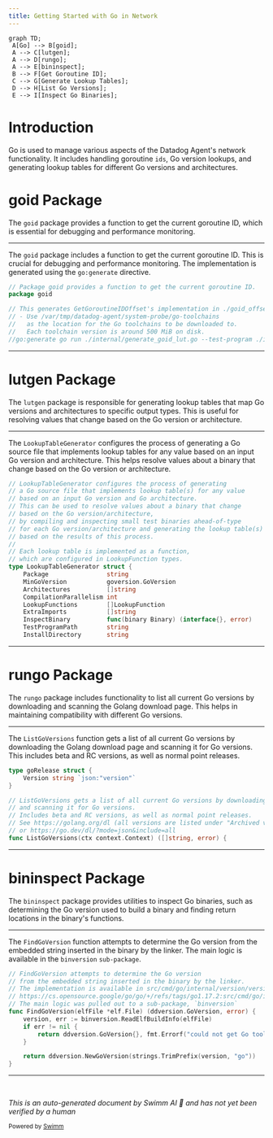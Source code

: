 ```yaml
---
title: Getting Started with Go in Network
---
```

```mermaid
graph TD;
 A[Go] --> B[goid];
 A --> C[lutgen];
 A --> D[rungo];
 A --> E[bininspect];
 B --> F[Get Goroutine ID];
 C --> G[Generate Lookup Tables];
 D --> H[List Go Versions];
 E --> I[Inspect Go Binaries];
```

# Introduction

Go is used to manage various aspects of the Datadog Agent's network functionality. It includes handling goroutine <SwmToken path="tasks/gitlab_helpers.py" pos="90:10:10" line-data="def print_gitlab_object(get_object, ctx, ids, repo=&#39;DataDog/datadog-agent&#39;, jq: str | None = None, jq_colors=True):">`ids`</SwmToken>, Go version lookups, and generating lookup tables for different Go versions and architectures.

# goid Package

The <SwmToken path="pkg/network/go/goid/main.go" pos="6:4:4" line-data="// Package goid provides a function to get the current goroutine ID.">`goid`</SwmToken> package provides a function to get the current goroutine ID, which is essential for debugging and performance monitoring.

<SwmSnippet path="/pkg/network/go/goid/main.go" line="6">

---

The <SwmToken path="pkg/network/go/goid/main.go" pos="6:4:4" line-data="// Package goid provides a function to get the current goroutine ID.">`goid`</SwmToken> package includes a function to get the current goroutine ID. This is crucial for debugging and performance monitoring. The implementation is generated using the <SwmToken path="pkg/network/go/goid/main.go" pos="13:1:3" line-data="//go:generate go run ./internal/generate_goid_lut.go --test-program ./internal/testprogram/program.go --package goid --out ./goid_offset.go --min-go 1.13 --arch amd64,arm64 --shared-build-dir /var/tmp/datadog-agent/system-probe/go-toolchains">`go:generate`</SwmToken> directive.

```go
// Package goid provides a function to get the current goroutine ID.
package goid

// This generates GetGoroutineIDOffset's implementation in ./goid_offset.go:
// - Use /var/tmp/datadog-agent/system-probe/go-toolchains
//   as the location for the Go toolchains to be downloaded to.
//   Each toolchain version is around 500 MiB on disk.
//go:generate go run ./internal/generate_goid_lut.go --test-program ./internal/testprogram/program.go --package goid --out ./goid_offset.go --min-go 1.13 --arch amd64,arm64 --shared-build-dir /var/tmp/datadog-agent/system-probe/go-toolchains
```

---

</SwmSnippet>

# lutgen Package

The <SwmToken path="pkg/network/go/lutgen/run.go" pos="6:2:2" line-data="package lutgen">`lutgen`</SwmToken> package is responsible for generating lookup tables that map Go versions and architectures to specific output types. This is useful for resolving values that change based on the Go version or architecture.

<SwmSnippet path="/pkg/network/go/lutgen/run.go" line="24">

---

The <SwmToken path="pkg/network/go/lutgen/run.go" pos="24:2:2" line-data="// LookupTableGenerator configures the process of generating">`LookupTableGenerator`</SwmToken> configures the process of generating a Go source file that implements lookup tables for any value based on an input Go version and architecture. This helps resolve values about a binary that change based on the Go version or architecture.

```go
// LookupTableGenerator configures the process of generating
// a Go source file that implements lookup table(s) for any value
// based on an input Go version and Go architecture.
// This can be used to resolve values about a binary that change
// based on the Go version/architecture,
// by compiling and inspecting small test binaries ahead-of-type
// for each Go version/architecture and generating the lookup table(s)
// based on the results of this process.
//
// Each lookup table is implemented as a function,
// which are configured in LookupFunction types.
type LookupTableGenerator struct {
	Package                string
	MinGoVersion           goversion.GoVersion
	Architectures          []string
	CompilationParallelism int
	LookupFunctions        []LookupFunction
	ExtraImports           []string
	InspectBinary          func(binary Binary) (interface{}, error)
	TestProgramPath        string
	InstallDirectory       string
```

---

</SwmSnippet>

# rungo Package

The <SwmToken path="pkg/network/go/lutgen/run.go" pos="20:18:18" line-data="	&quot;github.com/DataDog/datadog-agent/pkg/network/go/rungo&quot;">`rungo`</SwmToken> package includes functionality to list all current Go versions by downloading and scanning the Golang download page. This helps in maintaining compatibility with different Go versions.

<SwmSnippet path="/pkg/network/go/rungo/list.go" line="20">

---

The <SwmToken path="pkg/network/go/rungo/list.go" pos="24:2:2" line-data="// ListGoVersions gets a list of all current Go versions by downloading the Golang download page">`ListGoVersions`</SwmToken> function gets a list of all current Go versions by downloading the Golang download page and scanning it for Go versions. This includes beta and RC versions, as well as normal point releases.

```go
type goRelease struct {
	Version string `json:"version"`
}

// ListGoVersions gets a list of all current Go versions by downloading the Golang download page
// and scanning it for Go versions.
// Includes beta and RC versions, as well as normal point releases.
// See https://golang.org/dl (all versions are listed under "Archived versions")
// or https://go.dev/dl/?mode=json&include=all
func ListGoVersions(ctx context.Context) ([]string, error) {
```

---

</SwmSnippet>

# bininspect Package

The <SwmToken path="pkg/network/go/bininspect/utils.go" pos="8:2:2" line-data="package bininspect">`bininspect`</SwmToken> package provides utilities to inspect Go binaries, such as determining the Go version used to build a binary and finding return locations in the binary's functions.

<SwmSnippet path="/pkg/network/go/bininspect/utils.go" line="53">

---

The <SwmToken path="pkg/network/go/bininspect/utils.go" pos="53:2:2" line-data="// FindGoVersion attempts to determine the Go version">`FindGoVersion`</SwmToken> function attempts to determine the Go version from the embedded string inserted in the binary by the linker. The main logic is available in the <SwmToken path="pkg/network/go/bininspect/utils.go" pos="57:24:24" line-data="// The main logic was pulled out to a sub-package, `binversion`">`binversion`</SwmToken> <SwmToken path="pkg/network/go/bininspect/utils.go" pos="57:18:20" line-data="// The main logic was pulled out to a sub-package, `binversion`">`sub-package`</SwmToken>.

```go
// FindGoVersion attempts to determine the Go version
// from the embedded string inserted in the binary by the linker.
// The implementation is available in src/cmd/go/internal/version/version.go:
// https://cs.opensource.google/go/go/+/refs/tags/go1.17.2:src/cmd/go/internal/version/version.go
// The main logic was pulled out to a sub-package, `binversion`
func FindGoVersion(elfFile *elf.File) (ddversion.GoVersion, error) {
	version, err := binversion.ReadElfBuildInfo(elfFile)
	if err != nil {
		return ddversion.GoVersion{}, fmt.Errorf("could not get Go toolchain version from ELF binary file: %w", err)
	}

	return ddversion.NewGoVersion(strings.TrimPrefix(version, "go"))
}
```

---

</SwmSnippet>

&nbsp;

*This is an auto-generated document by Swimm AI 🌊 and has not yet been verified by a human*

<SwmMeta version="3.0.0" repo-id="Z2l0aHViJTNBJTNBZGF0YWRvZy1hZ2VudCUzQSUzQVN3aW1tLURlbW8=" repo-name="datadog-agent"><sup>Powered by [Swimm](/)</sup></SwmMeta>
